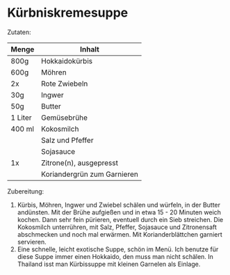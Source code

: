 # Kürbniskremesuppe

Zutaten:

|Menge|Inhalt|
|-|-|
|800g|Hokkaidokürbis|
|600g|Möhren|
|2x|Rote Zwiebeln|
|30g|Ingwer|
|50g|Butter|
|1 Liter|Gemüsebrühe|
|400 ml|Kokosmilch|
||Salz und Pfeffer|
||Sojasauce|
|1x| Zitrone(n), ausgepresst|
||Koriandergrün zum Garnieren|

Zubereitung:

1. Kürbis, Möhren, Ingwer und Zwiebel schälen und würfeln, in der Butter andünsten. Mit der Brühe aufgießen und in etwa 15 - 20 Minuten weich kochen. Dann sehr fein pürieren, eventuell durch ein Sieb streichen. Die Kokosmilch unterrühren, mit Salz, Pfeffer, Sojasauce und Zitronensaft abschmecken und noch mal erwärmen. Mit Korianderblättchen garniert servieren.
2. Eine schnelle, leicht exotische Suppe, schön im Menü. Ich benutze für diese Suppe immer einen Hokkaido, den muss man nicht schälen. In Thailand isst man Kürbissuppe mit kleinen Garnelen als Einlage.
